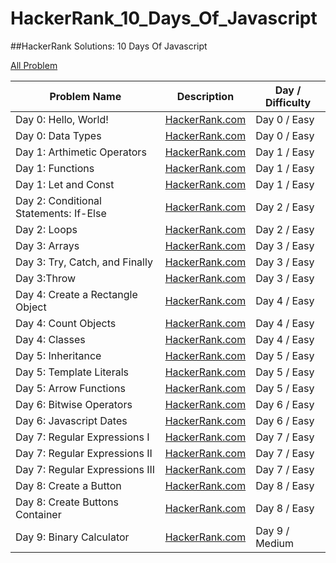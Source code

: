 # HackerRank_10_Days_Of_Javascript
##HackerRank Solutions: 10 Days Of Javascript

[All Problem](https://www.hackerrank.com/domains/tutorials/10-days-of-javascript)


| Problem Name  | Description   | Day / Difficulty |
| ------------- | ------------- | ---------- |
| Day 0: Hello, World!  | [HackerRank.com](https://www.hackerrank.com/challenges/js10-hello-world/)  | Day 0 / Easy     |
| Day 0: Data Types  | [HackerRank.com](https://www.hackerrank.com/challenges/js10-data-types/)  | Day 0 / Easy     |
| Day 1: Arthimetic Operators  | [HackerRank.com](https://www.hackerrank.com/challenges/js10-arithmetic-operators/)  | Day 1 / Easy    |
| Day 1: Functions  | [HackerRank.com](https://www.hackerrank.com/challenges/js10-function/)  | Day 1 / Easy    |
| Day 1: Let and Const  | [HackerRank.com](https://www.hackerrank.com/challenges/js10-let-and-const/)  | Day 1 / Easy     |
| Day 2: Conditional Statements: If-Else | [HackerRank.com](https://www.hackerrank.com/challenges/js10-if-else/problem)  | Day 2 / Easy    |
| Day 2: Loops | [HackerRank.com](https://www.hackerrank.com/challenges/js10-loops/problem)  | Day 2 / Easy   |
| Day 3: Arrays  | [HackerRank.com](https://www.hackerrank.com/challenges/js10-arrays/problem)  | Day 3 / Easy   |
| Day 3: Try, Catch, and Finally  | [HackerRank.com](https://www.hackerrank.com/challenges/js10-try-catch-and-finally/problem)  | Day 3 / Easy   |
| Day 3:Throw  | [HackerRank.com](https://www.hackerrank.com/challenges/js10-throw/problems)  | Day 3 / Easy   |
| Day 4: Create a Rectangle Object  | [HackerRank.com](https://www.hackerrank.com/challenges/js10-objects/problem)  | Day 4 / Easy   |
| Day 4: Count Objects| [HackerRank.com](https://www.hackerrank.com/challenges/js10-count-objects/problem)  | Day 4 / Easy   |
| Day 4: Classes  | [HackerRank.com](https://www.hackerrank.com/challenges/js10-class/problem)  | Day 4 / Easy   |
| Day 5: Inheritance  | [HackerRank.com](https://www.hackerrank.com/challenges/js10-inheritance/problem)  | Day 5 / Easy   |
| Day 5: Template Literals  |[HackerRank.com](https://www.hackerrank.com/challenges/js10-template-literals/problem)  | Day 5 / Easy   |
| Day 5: Arrow Functions | [HackerRank.com](https://www.hackerrank.com/challenges/js10-arrows/problem)  | Day 5 / Easy   |
| Day 6: Bitwise Operators | [HackerRank.com](https://www.hackerrank.com/challenges/js10-bitwise/problem)  | Day 6 / Easy   |
| Day 6: Javascript Dates  | [HackerRank.com](https://www.hackerrank.com/challenges/js10-date/problem)  | Day 6 / Easy   |
| Day 7: Regular Expressions I  | [HackerRank.com](https://www.hackerrank.com/challenges/js10-regexp-1/problem)  | Day 7 / Easy   |
| Day 7: Regular Expressions II  | [HackerRank.com](https://www.hackerrank.com/challenges/js10-regexp-2/problem)  | Day 7 / Easy   |
| Day 7: Regular Expressions III | [HackerRank.com](https://www.hackerrank.com/challenges/js10-regexp-3/problem)  | Day 7 / Easy    |
| Day 8: Create a Button  | [HackerRank.com](https://www.hackerrank.com/challenges/js10-create-a-button?hr_b=1)  | Day 8 / Easy   |
| Day 8: Create Buttons Container  | [HackerRank.com](https://www.hackerrank.com/challenges/js10-buttons-container?hr_b=1)  | Day 8 / Easy   |
| Day 9: Binary Calculator| [HackerRank.com](https://www.hackerrank.com/challenges/js10-binary-calculator?hr_b=1)  | Day 9 / Medium   |


